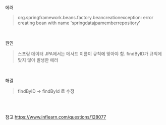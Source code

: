 에러
> org.springframework.beans.factory.beancreationexception: error creating bean with name 'springdatajpamemberrepository'

<br>

원인
> 스프링 데이터 JPA에서는 메서드 이름이 규칙에 맞아야 함. findByID가 규칙에 맞지 않아 발생한 에러

<br>

해결
> findByID -> findById 로 수정


<br>
<br>

참고 https://www.inflearn.com/questions/128077
